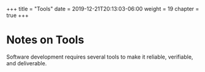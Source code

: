 +++
title = "Tools"
date = 2019-12-21T20:13:03-06:00
weight = 19
chapter = true
+++

# Notes on Tools

Software development requires several tools to make it reliable, verifiable, and deliverable.
